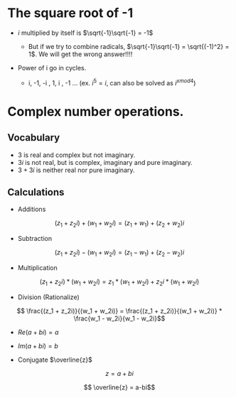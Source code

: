 # The square root of -1

- $i$ multiplied by itself is $\sqrt{-1}\sqrt{-1} = -1$

  - But if we try to combine radicals, $\sqrt{-1}\sqrt{-1} = \sqrt{(-1)^2} = 1$. We will get the wrong answer!!!!

- Power of i go in cycles.
  - i, -1, -i , 1, i , -1 ... (ex. $i^5 = i$, can also be solved as $i^{x mod 4}$)

# Complex number operations.

## Vocabulary

- $3$ is real and complex but not imaginary.
- $3i$ is not real, but is complex, imaginary and pure imaginary.
- $3 + 3i$ is neither real nor pure imaginary.

## Calculations

- Additions

```math {cmd}
	(z_1 + z_2i) + (w_1 + w_2i) = (z_1 + w_1) + (z_2 + w _2)i
```

- Subtraction

```math {cmd}
	(z_1 + z_2i) - (w_1 + w_2i) = (z_1 - w_1) + (z_2 - w _2)i
```

- Multiplication

```math
	(z_1 + z_2i) * (w_1 + w_2i) = z_1 * (w_1 + w_2i) + z_2i * (w_1 + w_2i)
```

- Division (Rationalize)

```math
	\frac{(z_1 + z_2i)}{(w_1 + w_2i)} = \frac{(z_1 + z_2i)}{(w_1 + w_2i)} * \frac{w_1 - w_2i}{w_1 - w_2i}
```

- $Re(a+bi) = a$
- $Im(a+bi) = b$

- Conjugate $\overline{z}$

```math
	z = a+bi
```

```math
	\overline{z} = a-bi
```

